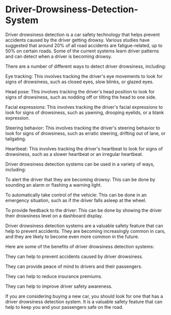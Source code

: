 # Driver-Drowsiness-Detection-System

Driver drowsiness detection is a car safety technology that helps prevent accidents caused by the driver getting drowsy. Various studies have suggested that around 20% of all road accidents are fatigue-related, up to 50% on certain roads. Some of the current systems learn driver patterns and can detect when a driver is becoming drowsy.

There are a number of different ways to detect driver drowsiness, including:

Eye tracking: This involves tracking the driver's eye movements to look for signs of drowsiness, such as closed eyes, slow blinks, or glazed eyes.


Head pose: This involves tracking the driver's head position to look for signs of drowsiness, such as nodding off or tilting the head to one side.


Facial expressions: This involves tracking the driver's facial expressions to look for signs of drowsiness, such as yawning, drooping eyelids, or a blank expression.


Steering behavior: This involves tracking the driver's steering behavior to look for signs of drowsiness, such as erratic steering, drifting out of lane, or tailgating.


Heartbeat: This involves tracking the driver's heartbeat to look for signs of drowsiness, such as a slower heartbeat or an irregular heartbeat.


Driver drowsiness detection systems can be used in a variety of ways, including:

To alert the driver that they are becoming drowsy: This can be done by sounding an alarm or flashing a warning light.


To automatically take control of the vehicle: This can be done in an emergency situation, such as if the driver falls asleep at the wheel.


To provide feedback to the driver: This can be done by showing the driver their drowsiness level on a dashboard display.


Driver drowsiness detection systems are a valuable safety feature that can help to prevent accidents. They are becoming increasingly common in cars, and they are likely to become even more common in the future.

Here are some of the benefits of driver drowsiness detection systems:

They can help to prevent accidents caused by driver drowsiness.


They can provide peace of mind to drivers and their passengers.


They can help to reduce insurance premiums.


They can help to improve driver safety awareness.


If you are considering buying a new car, you should look for one that has a driver drowsiness detection system. It is a valuable safety feature that can help to keep you and your passengers safe on the road.
